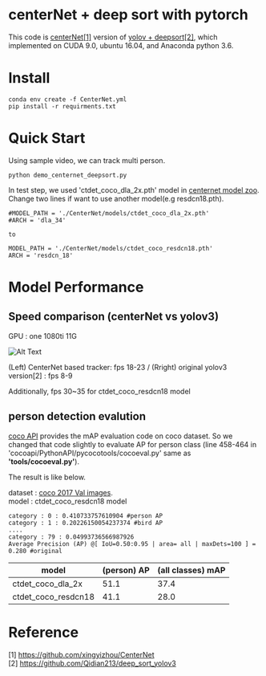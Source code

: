 # centerNet + deep sort with pytorch 

This code is [centerNet[1]](https://github.com/xingyizhou/CenterNet) version of [yolov + deepsort[2]](https://github.com/Qidian213/deep_sort_yolov3), which implemented on CUDA 9.0, ubuntu 16.04, and Anaconda python 3.6.


# Install


```
conda env create -f CenterNet.yml
pip install -r requirments.txt
```


# Quick Start

Using sample video, we can track multi person.   
```
python demo_centernet_deepsort.py
```

In test step, we used 'ctdet_coco_dla_2x.pth' model in [centernet model zoo](https://github.com/xingyizhou/CenterNet/blob/master/readme/MODEL_ZOO.md).   
Change two lines if want to use another model(e.g resdcn18.pth).

```
#MODEL_PATH = './CenterNet/models/ctdet_coco_dla_2x.pth'
#ARCH = 'dla_34'

to

MODEL_PATH = './CenterNet/models/ctdet_coco_resdcn18.pth'
ARCH = 'resdcn_18'
```


# Model Performance 
## Speed comparison (centerNet vs yolov3)

GPU : one 1080ti 11G

![Alt Text](https://github.com/kimyoon-young/centerNet-deep-sort/blob/master/centernet_vs_yolo3.gif)

(Left) CenterNet based tracker: fps 18-23  /  (Rright) original yolov3 version[2] : fps 8-9 


Additionally, fps 30~35 for ctdet_coco_resdcn18 model
   
## person detection evalution

[coco API](https://github.com/cocodataset/cocoapi) provides the mAP evaluation code on coco dataset. So we changed that code slightly to evaluate AP for person class (line 458-464 in 'cocoapi/PythonAPI/pycocotools/cocoeval.py' same as **'tools/cocoeval.py'**).


The result is like below.   

dataset : [coco 2017 Val images](http://cocodataset.org/#download).   
model : ctdet_coco_resdcn18 model   

```
category : 0 : 0.410733757610904 #person AP
category : 1 : 0.20226150054237374 #bird AP
....
category : 79 : 0.04993736566987926
Average Precision (AP) @[ IoU=0.50:0.95 | area= all | maxDets=100 ] = 0.280 #original
```    


| model  | (person) AP | (all classes) mAP |
| ------------- | ------------- | ------------- |
| ctdet_coco_dla_2x | 51.1 | 37.4 |
| ctdet_coco_resdcn18 | 41.1 | 28.0 | 



# Reference
[1] https://github.com/xingyizhou/CenterNet   
[2] https://github.com/Qidian213/deep_sort_yolov3
